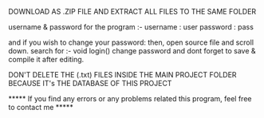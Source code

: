DOWNLOAD AS .ZIP FILE AND EXTRACT ALL FILES TO THE SAME FOLDER

username & password for the program :-
username : user
password : pass

and if you wish to change your password:
then, open source file and scroll down. search for :- void login()
change password and dont forget to save & compile it after editing.

DON'T DELETE THE (.txt) FILES INSIDE THE MAIN PROJECT FOLDER
BECAUSE IT's THE DATABASE OF THIS PROJECT

***** If you find any errors or any problems related this program, feel free to contact me *****  

